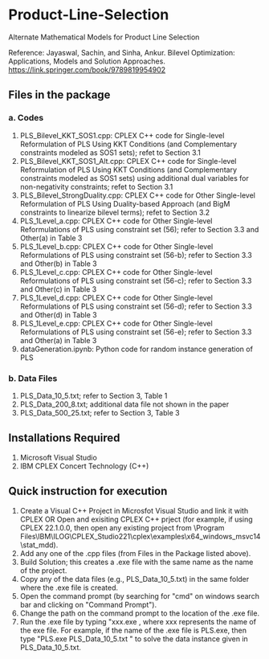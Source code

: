 # Product-Line-Selection
Alternate Mathematical Models for Product Line Selection

Reference: Jayaswal, Sachin, and Sinha, Ankur. Bilevel Optimization: Applications, Models and Solution Approaches.
https://link.springer.com/book/9789819954902

## Files in the package
### a. Codes
1. PLS_Bilevel_KKT_SOS1.cpp: CPLEX C++ code for Single-level Reformulation of PLS Using KKT Conditions (and Complementary constraints modeled as SOS1 sets); refet to Section 3.1
2. PLS_Bilevel_KKT_SOS1_Alt.cpp: CPLEX C++ code for Single-level Reformulation of PLS Using KKT Conditions (and Complementary constraints modeled as SOS1 sets) using additional dual variables for non-negativity constraints; refet to Section 3.1
3. PLS_Bilevel_StrongDuality.cpp: CPLEX C++ code for Other Single-level Reformulation of PLS Using Duality-based Approach (and BigM constraints to linearize bilevel terms); refet to Section 3.2
4. PLS_1Level_a.cpp: CPLEX C++ code for Other Single-level Reformulations of PLS using constraint set (56); refer to Section 3.3 and Other(a) in Table 3
5. PLS_1Level_b.cpp: CPLEX C++ code for Other Single-level Reformulations of PLS using constraint set (56-b); refer to Section 3.3 and Other(b) in Table 3
6. PLS_1Level_c.cpp: CPLEX C++ code for Other Single-level Reformulations of PLS using constraint set (56-c); refer to Section 3.3 and Other(c) in Table 3
7. PLS_1Level_d.cpp: CPLEX C++ code for Other Single-level Reformulations of PLS using constraint set (56-d); refer to Section 3.3 and Other(d) in Table 3
8. PLS_1Level_e.cpp: CPLEX C++ code for Other Single-level Reformulations of PLS using constraint set (56-e); refer to Section 3.3 and Other(a) in Table 3
9. dataGeneration.ipynb: Python code for random instance generation of PLS

### b. Data Files
1. PLS_Data_10_5.txt; refer to Section 3, Table 1
2. PLS_Data_200_8.txt; additional data file not shown in the paper
3. PLS_Data_500_25.txt; refer to Section 3, Table 3

## Installations Required
1. Microsoft Visual Studio 
2. IBM CPLEX Concert Technology (C++)

## Quick instruction for execution
1. Create a Visual C++ Project in Microsfot Visual Studio and link it with CPLEX OR Open and exisiting CPLEX C++ prject (for example, if using CPLEX 22.1.0.0, then open any existing project from \Program Files\IBM\ILOG\CPLEX_Studio221\cplex\examples\x64_windows_msvc14\stat_mdd).
2. Add any one of the .cpp files (from Files in the Package listed above).
3. Build Solution; this creates a .exe file with the same name as the name of the project.
4. Copy any of the data files (e.g., PLS_Data_10_5.txt) in the same folder where the .exe file is created.
5. Open the command prompt (by searching for "cmd" on windows search bar and clicking on "Command Prompt").
6. Change the path on the command prompt to the location of the .exe file.
7. Run the .exe file by typing "xxx.exe <space> <name of the data file> <enter>, where xxx represents the name of the exe file. For example, if the name of the .exe file is PLS.exe, then type "PLS.exe PLS_Data_10_5.txt <enter>" to solve the data instance given in PLS_Data_10_5.txt.
